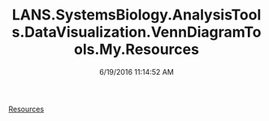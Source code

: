 ﻿---
title: LANS.SystemsBiology.AnalysisTools.DataVisualization.VennDiagramTools.My.Resources
date: 6/19/2016 11:14:52 AM
---

[Resources](T-LANS.SystemsBiology.AnalysisTools.DataVisualization.VennDiagramTools.My.Resources.Resources.html)
